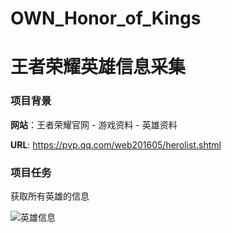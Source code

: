 # OWN_Honor_of_Kings
# 王者荣耀英雄信息采集

### 项目背景

  **网站**：王者荣耀官网 - 游戏资料 - 英雄资料
  
  **URL**:  https://pvp.qq.com/web201605/herolist.shtml

### 项目任务

  获取所有英雄的信息
  
![英雄信息](https://github.com/CyclingPeach/OWN_Honor_of_Kings/blob/main/%E7%8E%8B%E8%80%85.png)

